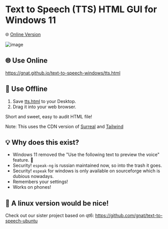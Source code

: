 # Text to Speech (TTS) HTML GUI for Windows 11

🌐 [Online Version](https://gnat.github.io/text-to-speech-windows/tts.html)

![image](https://github.com/user-attachments/assets/0e067095-f060-46b6-8dac-9c5772a9fc54)

## 🌐 Use Online
https://gnat.github.io/text-to-speech-windows/tts.html

## 🎁 Use Offline
1. Save [tts.html](https://raw.githubusercontent.com/gnat/text-to-speech-windows/refs/heads/main/tts.html) to your Desktop.
2. Drag it into your web browser.

Short and sweet, easy to audit HTML file!

Note: This uses the CDN version of [Surreal](https://github.com/gnat/surreal) and [Tailwind](https://github.com/tailwindlabs/tailwindcss)

## 💡 Why does this exist?
* Windows 11 removed the "Use the following text to preview the voice" feature. 🙁
* Security! `espeak-ng` is russian maintained now, so into the trash it goes.
* Security! `espeak` for windows is only available on sourceforge which is dubious nowadays.
* Remembers your settings!
* Works on phones!

## 🐧 A linux version would be nice!
Check out our sister project based on qt6: https://github.com/gnat/text-to-speech-ubuntu
